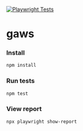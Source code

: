[![Playwright Tests](https://github.com/jameskip/gaws/actions/workflows/playwright.yml/badge.svg)](https://github.com/jameskip/gaws/actions/workflows/playwright.yml)

# gaws

### Install
```bash
npm install
```

### Run tests
```bash
npm test
```

### View report
```bash
npx playwright show-report
```

